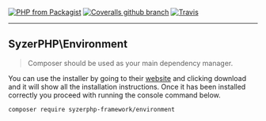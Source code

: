 [![PHP from Packagist](https://img.shields.io/packagist/php-v/syzerphp-framework/environment.svg?style=flat-square)](https://github.com/SyzerPHP/Environment) [![Coveralls github branch](https://img.shields.io/coveralls/github/SyzerPHP/Environment/master.svg?style=flat-square)](https://coveralls.io/github/SyzerPHP/Environment?branch=master) [![Travis](https://img.shields.io/travis/SyzerPHP/Environment.svg?style=flat-square)](https://travis-ci.org/SyzerPHP/Environment) 

---------------------
## SyzerPHP\Environment

> Composer should be used as your main dependency manager.

You can use the installer by going to their [website](https://getcomposer.org/) and clicking download and it will show all the installation instructions. Once it has been installed correctly you proceed with running the console command below.

```sh
composer require syzerphp-framework/environment
```


